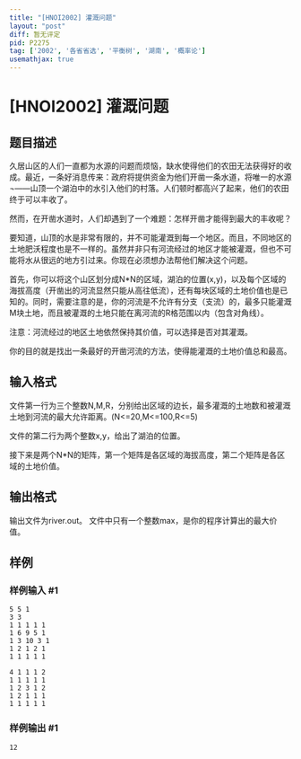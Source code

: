 ```yaml
---
title: "[HNOI2002] 灌溉问题"
layout: "post"
diff: 暂无评定
pid: P2275
tag: ['2002', '各省省选', '平衡树', '湖南', '概率论']
usemathjax: true
---
```


# [HNOI2002] 灌溉问题
## 题目描述

久居山区的人们一直都为水源的问题而烦恼，缺水使得他们的农田无法获得好的收成。最近，一条好消息传来：政府将提供资金为他们开凿一条水道，将唯一的水源¬——山顶一个湖泊中的水引入他们的村落。人们顿时都高兴了起来，他们的农田终于可以丰收了。

然而，在开凿水道时，人们却遇到了一个难题：怎样开凿才能得到最大的丰收呢？

要知道，山顶的水是非常有限的，并不可能灌溉到每一个地区。而且，不同地区的土地肥沃程度也是不一样的。虽然并非只有河流经过的地区才能被灌溉，但也不可能将水从很远的地方引过来。你现在必须想办法帮他们解决这个问题。

首先，你可以将这个山区划分成N\*N的区域，湖泊的位置(x,y)，以及每个区域的海拔高度（开凿出的河流显然只能从高往低流），还有每块区域的土地价值也是已知的。同时，需要注意的是，你的河流是不允许有分支（支流）的，最多只能灌溉M块土地，而且被灌溉的土地只能在离河流的R格范围以内（包含对角线）。

注意：河流经过的地区土地依然保持其价值，可以选择是否对其灌溉。

你的目的就是找出一条最好的开凿河流的方法，使得能灌溉的土地价值总和最高。

## 输入格式

文件第一行为三个整数N,M,R，分别给出区域的边长，最多灌溉的土地数和被灌溉土地到河流的最大允许距离。(N<=20,M<=100,R<=5)

文件的第二行为两个整数x,y，给出了湖泊的位置。

接下来是两个N\*N的矩阵，第一个矩阵是各区域的海拔高度，第二个矩阵是各区域的土地价值。

## 输出格式

输出文件为river.out。    文件中只有一个整数max，是你的程序计算出的最大价值。

## 样例

### 样例输入 #1
```
5 5 1
3 3
1 1 1 1 1
1 6 9 5 1
1 3 10 3 1
1 2 1 2 1
1 1 1 1 1

4 1 1 1 2
1 1 1 1 1
1 2 3 1 2
1 2 1 1 1
1 1 1 1 1

```
### 样例输出 #1
```
12
```
